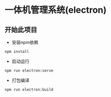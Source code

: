 # 一体机管理系统(electron)

## 开始此项目
* 安装npm依赖

```
npm install
```

* 启动运行

```
npm run electron:serve
```

* 打包编译

```
npm run electron:build
```
